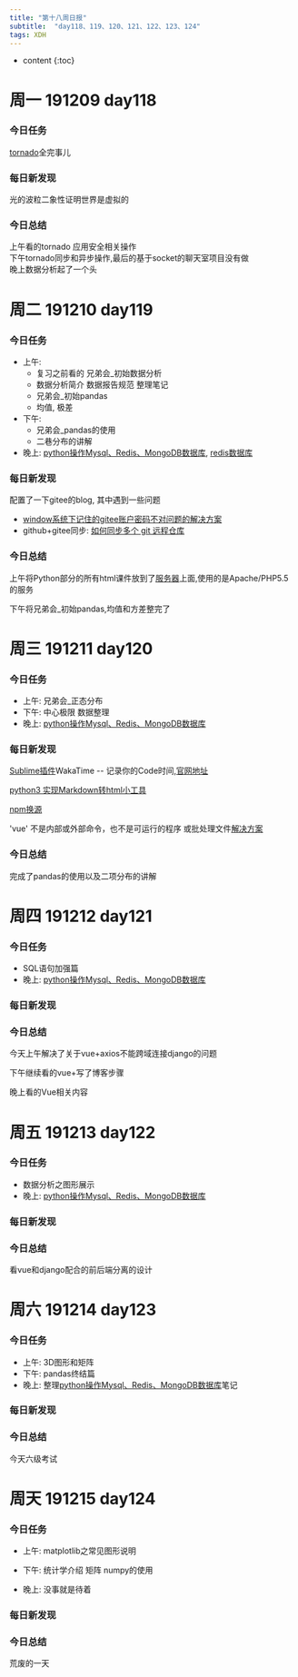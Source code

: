 ```yaml
---  
title: "第十八周日报"   
subtitle:  "day118、119、120、121、122、123、124"   
tags: XDH    
---  
```





* content
{:toc}





# 周一 191209 day118


### 今日任务

[tornado](https://www.bilibili.com/video/av46137733?p=42)全完事儿

### 每日新发现
光的波粒二象性证明世界是虚拟的
### 今日总结
上午看的tornado 应用安全相关操作  
下午tornado同步和异步操作,最后的基于socket的聊天室项目没有做  
晚上数据分析起了一个头  

# 周二 191210 day119
### 今日任务
- 上午: 
    - 复习之前看的 兄弟会_初始数据分析 
    - 数据分析简介 数据报告规范 整理笔记
    - 兄弟会_初始pandas
    - 均值, 极差
- 下午:
    - 兄弟会_pandas的使用
    - 二巷分布的讲解
- 晚上: [python操作Mysql、Redis、MongoDB数据库](https://www.bilibili.com/video/av25705756?p=1), [redis数据库](https://www.bilibili.com/video/av37371569?p=1)
### 每日新发现
配置了一下gitee的blog,
其中遇到一些问题
- [window系统下记住的gitee账户密码不对问题的解决方案](https://www.jianshu.com/p/6dcfe7bf0797)
- github+gitee同步:
[如何同步多个 git 远程仓库 ](https://my.oschina.net/taadis/blog/3073220)
### 今日总结
上午将Python部分的所有html课件放到了[服务器](http://ynvictor.xyz/)上面,使用的是Apache/PHP5.5的服务

下午将兄弟会_初始pandas,均值和方差整完了
# 周三 191211 day120
### 今日任务
- 上午: 兄弟会_正态分布 
- 下午: 中心极限 数据整理  
- 晚上: [python操作Mysql、Redis、MongoDB数据库](https://www.bilibili.com/video/av25705756?p=16)
### 每日新发现
[Sublime插件](https://www.jianshu.com/p/28d628239630)WakaTime -- 记录你的Code时间,[官网地址](https://wakatime.com/plugins/status)

[python3 实现Markdown转html小工具](https://www.smslit.top/2018/10/16/md2html_python/)

[npm换源](https://www.jianshu.com/p/0deb70e6f395)

'vue' 不是内部或外部命令，也不是可运行的程序 或批处理文件[解决方案](https://www.jianshu.com/p/23344acaa306)


### 今日总结
完成了pandas的使用以及二项分布的讲解
# 周四 191212 day121
### 今日任务
- SQL语句加强篇
- 晚上: [python操作Mysql、Redis、MongoDB数据库](https://www.bilibili.com/video/av25705756?p=32)
### 每日新发现

### 今日总结
今天上午解决了关于vue+axios不能跨域连接django的问题

下午继续看的vue+写了博客步骤

晚上看的Vue相关内容

# 周五 191213 day122
### 今日任务
- 数据分析之图形展示
- 晚上: [python操作Mysql、Redis、MongoDB数据库](https://www.bilibili.com/video/av25705756?p=48)
### 每日新发现

### 今日总结
看vue和django配合的前后端分离的设计
# 周六 191214 day123
### 今日任务
- 上午: 3D图形和矩阵
- 下午: pandas终结篇
- 晚上: 整理[python操作Mysql、Redis、MongoDB数据库](https://www.bilibili.com/video/av25705756?p=62)笔记
### 每日新发现

### 今日总结
今天六级考试
# 周天 191215 day124
### 今日任务
- 上午: matplotlib之常见图形说明
- 下午: 统计学介绍 矩阵 numpy的使用

- 晚上: 没事就是待着

### 每日新发现

### 今日总结
荒废的一天
